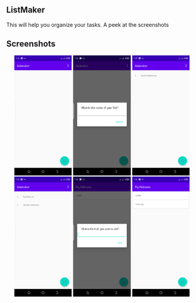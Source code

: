 ## ListMaker
 This will help you organize your tasks.
 A peek at the screenshots

 
## Screenshots 
<p align="center">
<img src="/images/1.png" width="30%"/>
<img src="/images/2.png" width="30%"/> 
<img src="/images/3.png" width="30%"/>
<img src="/images/4.png" width="30%"/>
<img src="/images/5.png" width="30%"/> 
<img src="/images/6.png" width="30%"/>
  
</p>
